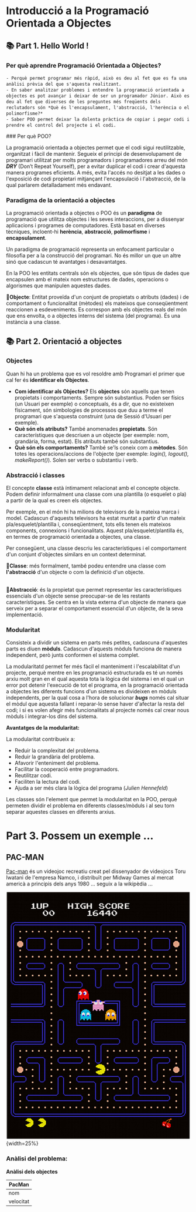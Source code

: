 # Introducció a la Programació Orientada a Objectes


## 📚 Part 1. Hello World !

### Per què aprendre Programació Orientada a Objectes?

	- Perquè permet programar més ràpid, això es deu al fet que es fa una anàlisi prèvia del que s'aquesta realitzant.
	- En saber analitzar problemes i entendre la programació orientada a objectes es pot avançar i deixar de ser un programador Júnior. Això es deu al fet que diverses de les preguntes més freqüents dels reclutadors són *Què és l'encapsulament, l'abstracció, l'herència o el polimorfisme?*
	- Saber POO permet deixar la dolenta pràctica de copiar i pegar codi i prendre el control del projecte i el codi.

### Per què POO?

La programació orientada a objectes permet que el codi sigui reutilitzable, organitzat i fàcil de mantenir. Segueix el principi de desenvolupament de programari utilitzat per molts programadors i programadores arreu del món ***DRY*** (Don’t Repeat Yourself), per a evitar duplicar el codi i crear d'aquesta manera programes eficients. A més, evita l'accés no desitjat a les dades o l'exposició de codi propietari mitjançant l'encapsulació i l'abstracció, de la qual parlarem detalladament més endavant.

 
### Paradigma de la orientació a objectes

La programació orientada a objectes o POO és un **paradigma** de programació que utilitza objectes i les seves interaccions, per a dissenyar aplicacions i programes de computadores. Està basat en diverses tècniques, incloent-hi **herència**, **abstracció**, **polimorfisme** i **encapsulament**.

Un paradigma de programació representa un enfocament particular o filosofia per a la construcció del programari. No és millor un que un altre sinó que cadascun té avantatges i desavantatges.

En la POO les entitats centrals són els objectes, que són tipus de dades que encapsulen amb el mateix nom estructures de dades, operacions o algorismes que manipulen aquestes dades.

📌**Objecte**: Entitat proveïda d'un conjunt de propietats o atributs (dades) i de comportament o funcionalitat (mètodes) els mateixos que conseqüentment reaccionen a esdeveniments. Es correspon amb els objectes reals del món que ens envolta, o a objectes interns del sistema (del programa). És una instància a una classe.  
  

## 📚 Part 2. Orientació a objectes

### Objectes

Quan hi ha un problema que es vol resoldre amb Programari el primer que cal fer és **identificar els Objectes**.

- **Com identificar als Objectes?** Els **objectes** són aquells que tenen propietats i comportaments. Sempre són substantius. Poden ser físics (un Usuari per exemple) o conceptuals, és a dir, que no existeixen físicament, són simbologies de processos que duu a terme el programari que s'aquesta construint (una de Sessió d'Usuari per exemple).
- **Què són els atributs?** També anomenades **propietats**. Són característiques que descriuen a un objecte (per exemple: nom, grandària, forma, estat). Els atributs també són substantius.
- **Què són els comportaments?** També se'ls coneix com a **mètodes**. Són totes les operacions/accions de l'objecte (per exemple: *login(), logout(), makeReport()*). Solen ser verbs o substantiu i verb.

### Abstracció i classes

El concepte **classe** està íntimament relacionat amb el concepte objecte. Podem definir informalment una classe com una plantilla (o esquelet o pla) a partir de la qual es creen els objectes. 

Per exemple, en el món hi ha milions de televisors de la mateixa marca i model. Cadascun d'aquests televisors ha estat muntat a partir d'un mateix pla/esquelet/plantilla i, conseqüentment, tots ells tenen els mateixos components, connexions i funcionalitats. Aquest pla/esquelet/plantilla és, en termes de programació orientada a objectes, una classe.

Per consegüent, una classe descriu les característiques i el comportament d'un conjunt d'objectes similars en un context determinat.

📌**Classe**: més formalment, també podeu entendre una classe com **l'abstracció** d'un objecte o com la definició d'un objecte.

\
📌**Abstracció**: és la propietat que permet representar les característiques essencials d'un objecte sense preocupar-se de les restants característiques. Se centra en la vista externa d'un objecte de manera que serveix per a separar el comportament essencial d'un objecte, de la seva implementació.


### Modularitat

Consisteix a dividir un sistema en parts més petites, cadascuna d'aquestes parts es diuen **mòduls**. Cadascun d'aquests mòduls funciona de manera independent, però junts conformen el sistema complet.

La modularitatd permet fer més fàcil el manteniment i l'escalabilitat d'un projecte, perquè mentre en les programació estructurada es té un només arxiu molt gran en el qual aquesta tota la lògica del sistema i en el qual un error pot detenir l'execució de tot el programa, en la programació orientada a objectes les diferents funcions d'un sistema es divideixen en mòduls independents, per la qual cosa a l'hora de solucionar ***bugs*** només cal situar el mòdul que aquesta fallant i reparar-lo sense haver d'afectar la resta del codi; i si es volen afegir més funcionalitats al projecte només cal crear nous mòduls i integrar-los dins del sistema.

 **Avantatges de la modularitat:**
 
 La modularitat contribueix a:

 - Reduir la complexitat del problema.
 - Reduir la grandària del problema.
 - Afavorir l'enteniment del problema.
 - Facilitar la cooperació entre programadors.
 - Reutilitzar codi.
 - Faciliten la lectura del codi.
 - Ajuda a ser més clara la lògica del programa (*Julien Hennefeld*)

Les classes són l'element que permet la modularitat en la POO, perquè permeten dividir el problema en diferents classes/mòduls i al seu torn separar aquestes classes en diferents arxius.
  
# Part 3. Possem un exemple ...

## PAC-MAN 

[Pac-man](https://ca.wikipedia.org/wiki/Pac-Man) és un videojoc recreatiu creat pel dissenyador de videojocs Toru Iwatani de l'empresa Namco, i distribuït per Midway Games al mercat americà a principis dels anys 1980 ... seguix a la wikipèdia ...


![PAC-MAN©](../resources/pac-man.jpg "PAC-MAN©"){width=25%}
    

### **Anàlisi del problema:**


**Anàlisi dels objectes**

|   PacMan   |
|------------|
|  nom       |
| velocitat  |
